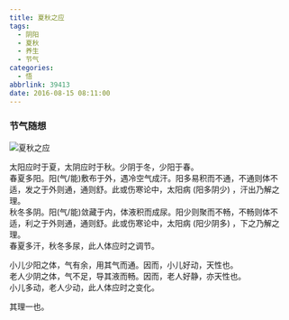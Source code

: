 ```yaml
---
title: 夏秋之应
tags:
  - 阴阳
  - 夏秋
  - 养生
  - 节气
categories:
  - 悟
abbrlink: 39413
date: 2016-08-15 08:11:00
---
```

### 节气随想  
![夏秋之应](https://ww1.sinaimg.cn/large/8bf740e1gw1f72mbajqcaj20rs0krn0s.jpg)

太阳应时于夏，太阴应时于秋。少阴于冬，少阳于春。  
春夏多阳。阳(气/能)敷布于外，遇冷空气成汗。阳多易积而不通，不通则体不适，发之于外则通，通则舒。此或伤寒论中，太阳病 (阳多阴少) ，汗出乃解之理。  
秋冬多阴。阳(气/能)敛藏于内，体液积而成尿。阳少则聚而不畅，不畅则体不适，利之于外则通，通则舒。此或伤寒论中，太阳病 (阳少阴多) ，下之乃解之理。  
春夏多汗，秋冬多尿，此人体应时之调节。  

小儿少阳之体，气有余，用其气而通。因而，小儿好动，天性也。  
老人少阴之体，气不足，导其液而畅。因而，老人好静，亦天性也。  
小儿多动，老人少动，此人体应时之变化。  

其理一也。  